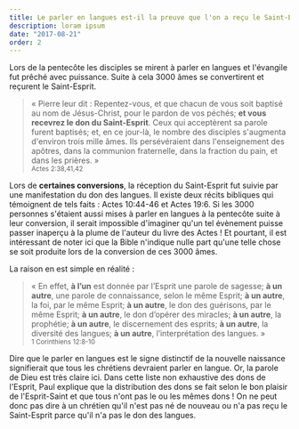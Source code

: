 ```yaml
---
title: Le parler en langues est-il la preuve que l'on a reçu le Saint-Esprit et qu'on est né de nouveau ?
description: loram ipsum
date: "2017-08-21"
order: 2
---
```


Lors de la pentecôte les disciples se mirent à parler en langues et l'évangile fut prêché avec puissance. Suite à cela 3000 âmes se convertirent et reçurent le Saint-Esprit.

> « Pierre leur dit : Repentez-vous, et que chacun de vous soit baptisé au nom de Jésus-Christ, pour le pardon de vos péchés; **et vous recevrez le don du Saint-Esprit**. Ceux qui acceptèrent sa parole furent baptisés; et, en ce jour-là, le nombre des disciples s'augmenta d'environ trois mille âmes. Ils persévéraient dans l'enseignement des apôtres, dans la communion fraternelle, dans la fraction du pain, et dans les prières. » <br /> <small>Actes 2:38,41,42</small>

Lors de **certaines conversions**, la réception du Saint-Esprit fut suivie par une manifestation du don des langues. Il existe deux récits bibliques qui témoignent de tels faits : Actes 10:44-46 et Actes 19:6. Si les 3000 personnes s'étaient aussi mises à parler en langues à la pentecôte suite à leur conversion, il serait impossible d'imaginer qu'un tel évènement puisse passer inaperçu à la plume de l'auteur du livre des Actes ! 
Et pourtant, il est intéressant de noter ici que la Bible n'indique nulle part qu'une telle chose se soit produite lors de la conversion de ces 3000 âmes.

La raison en est simple en réalité :

> « En effet, **à l’un** est donnée par l’Esprit une parole de sagesse; **à un autre**, une parole de connaissance, selon le même Esprit; **à un autre**, la foi, par le même Esprit; **à un autre**, le don des guérisons, par le même Esprit; **à un autre**, le don d’opérer des miracles; **à un autre**, la prophétie; **à un autre**, le discernement des esprits; **à un autre**, la diversité des langues; **à un autre**, l’interprétation des langues. » <br /> <small>1 Corinthiens 12:8‭-‬10</small>

Dire que le parler en langues est le signe distinctif de la nouvelle naissance signifierait que tous les chrétiens devraient parler en langue. Or, la parole de Dieu est très claire ici. Dans cette liste non exhaustive des dons de l'Esprit, Paul explique que la distribution des dons se fait selon le bon plaisir de l'Esprit-Saint et que tous n'ont pas le ou les mêmes dons ! On ne peut donc pas dire à un chrétien qu'il n'est pas né de nouveau ou n'a pas reçu le Saint-Esprit parce qu'il n'a pas le don des langues.